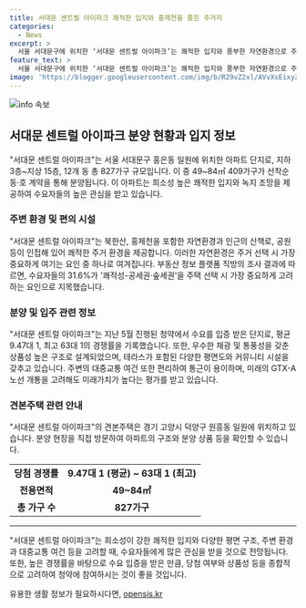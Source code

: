 ```yaml
---
title: 서대문 센트럴 아이파크 쾌적한 입지와 홍제천을 품은 주거지
categories:
  - News
excerpt: >
  서울 서대문구에 위치한 ‘서대문 센트럴 아이파크’는 쾌적한 입지와 풍부한 자연환경으로 주목받고 있다. 이 아파트는 서울의 희소성을 갖추고 있으며, 청약에서도 수요 입증을 받았다. 또한, 주변 자연환경과 교통 편의성을 감안하면 향후 높아질 것으로 보이는 미래가치를 가지고 있다. ‘서대문 센트럴 아이파크’는 수요자들의 이목을 끄는 쾌적한 입지와 다양한 시설로 주거 환경을 제공할 예정이다.
feature_text: >
  서울 서대문구에 위치한 ‘서대문 센트럴 아이파크’는 쾌적한 입지와 풍부한 자연환경으로 주목받고 있다. 이 아파트는 서울의 희소성을 갖추고 있으며, 청약에서도 수요 입증을 받았다. 또한, 주변 자연환경과 교통 편의성을 감안하면 향후 높아질 것으로 보이는 미래가치를 가지고 있다. ‘서대문 센트럴 아이파크’는 수요자들의 이목을 끄는 쾌적한 입지와 다양한 시설로 주거 환경을 제공할 예정이다.
image: 'https://blogger.googleusercontent.com/img/b/R29vZ2xl/AVvXsEixyZcFfHzMRdzZMjFBmAUKJYCLCGyLL1o632UiGVXcaFdKo_bkvkuCioo0uUKlGfBVcT3P84aROyZIXSBEx3Aw5nCQ3pTgDom1WDC4m8eifvWiAmWEEVb4x6G_l8C0QH225ldMjyaFvpxGEBGNO37VmDTDMHGhJPq73UglMfDca1-0aw/s1600/blogspot.png'
---
```


<p><img src="https://blogger.googleusercontent.com/img/b/R29vZ2xl/AVvXsEixyZcFfHzMRdzZMjFBmAUKJYCLCGyLL1o632UiGVXcaFdKo_bkvkuCioo0uUKlGfBVcT3P84aROyZIXSBEx3Aw5nCQ3pTgDom1WDC4m8eifvWiAmWEEVb4x6G_l8C0QH225ldMjyaFvpxGEBGNO37VmDTDMHGhJPq73UglMfDca1-0aw/s1600/blogspot.png" alt="info 속보" /></p>

<h2 data-ke-size="size26">서대문 센트럴 아이파크 분양 현황과 입지 정보</h2>

<p data-ke-size="size16">"서대문 센트럴 아이파크"는 서울 서대문구 홍은동 일원에 위치한 아파트 단지로, 지하 3층~지상 15층, 12개 동 총 827가구 규모입니다. 이 중 49~84㎡ 409가구가 선착순 동·호 계약을 통해 분양됩니다. 이 아파트는 희소성 높은 쾌적한 입지와 녹지 조망을 제공하여 수요자들의 높은 관심을 받고 있습니다.</p>

<h3 data-ke-size="size24">주변 환경 및 편의 시설</h3>

<p data-ke-size="size16">"서대문 센트럴 아이파크"는 북한산, 홍제천을 포함한 자연환경과 인근의 산책로, 공원 등이 인접해 있어 쾌적한 주거 환경을 제공합니다. 이러한 자연환경은 주거 선택 시 가장 중요하게 여기는 요인 중 하나로 여겨집니다. 부동산 정보 플랫폼 직방의 조사 결과에 따르면, 수요자들의 31.6%가 '쾌적성-공세권·숲세권'을 주택 선택 시 가장 중요하게 고려하는 요인으로 지목했습니다.</p>

<h3 data-ke-size="size24">분양 및 입주 관련 정보</h3>

<p data-ke-size="size16">"서대문 센트럴 아이파크"는 지난 5월 진행된 청약에서 수요를 입증 받은 단지로, 평균 9.47대 1, 최고 63대 1의 경쟁률을 기록했습니다. 또한, 우수한 채광 및 통풍성을 갖춘 상품성 높은 구조로 설계되었으며, 테라스가 포함된 다양한 평면도와 커뮤니티 시설을 갖추고 있습니다. 주변의 대중교통 여건 또한 편리하여 통근이 용이하며, 미래의 GTX-A노선 개통을 고려해도 미래가치가 높다는 평가를 받고 있습니다.</p>

<h3 data-ke-size="size24">견본주택 관련 안내</h3>

<p data-ke-size="size16">"서대문 센트럴 아이파크"의 견본주택은 경기 고양시 덕양구 원흥동 일원에 위치하고 있습니다. 분양 현장을 직접 방문하여 아파트의 구조와 분양 상품 등을 확인할 수 있습니다.</p>

<table>
    <tbody>
        <tr>
            <td style="text-align: center; height: 17px;"><b>당첨 경쟁률</b></td>
            <td style="text-align: center; height: 17px;"><b>9.47대 1 (평균) ~ 63대 1 (최고)</b></td>
        </tr>
        <tr>
            <td style="text-align: center; height: 17px;"><b>전용면적</b></td>
            <td style="text-align: center; height: 17px;"><b>49~84㎡</b></td>
        </tr>
        <tr>
            <td style="text-align: center; height: 17px;"><b>총 가구 수</b></td>
            <td style="text-align: center; height: 17px;"><b>827가구</b></td>
        </tr>
    </tbody>
</table>

<hr>

<p data-ke-size="size16">"서대문 센트럴 아이파크"는 희소성이 강한 쾌적한 입지와 다양한 평면 구조, 주변 환경과 대중교통 여건 등을 고려할 때, 수요자들에게 많은 관심을 받을 것으로 전망됩니다. 또한, 높은 경쟁률을 바탕으로 수요 입증을 받은 만큼, 당첨 여부와 상품성 등을 종합적으로 고려하여 청약에 참여하시는 것이 좋을 것입니다.</p>
유용한 생활 정보가 필요하시다면, <a href="https://opensis.kr" rel="dofollow">opensis.kr</a>


